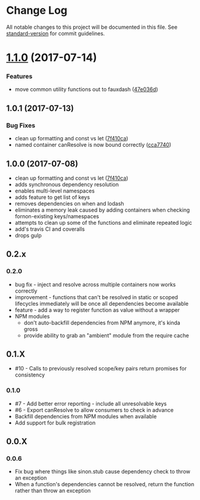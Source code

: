# Change Log

All notable changes to this project will be documented in this file. See [standard-version](https://github.com/conventional-changelog/standard-version) for commit guidelines.

<a name="1.1.0"></a>
# [1.1.0](https://github.com/arobson/fount/compare/v1.0.1...v1.1.0) (2017-07-14)


### Features

* move common utility functions out to fauxdash ([47e036d](https://github.com/arobson/fount/commit/47e036d))



<a name="1.0.1"></a>
## 1.0.1 (2017-07-13)


### Bug Fixes

* clean up formatting and const vs let ([7f410ca](https://github.com/arobson/fount/commit/7f410ca))
* named container canResolve is now bound correctly ([cca7740](https://github.com/arobson/fount/commit/cca7740))



<a name="1.0.0"></a>
## 1.0.0 (2017-07-08)

* clean up formatting and const vs let ([7f410ca](https://github.com/LeanKit-Labs/fount/commit/7f410ca))
* adds synchronous dependency resolution
* enables multi-level namespaces
* adds feature to get list of keys
* removes dependencies on when and lodash
* eliminates a memory leak caused by adding containers when checking fornon-existing keys/namespaces
* attempts to clean up some of the functions and eliminate repeated logic
* add's travis CI and coveralls
* drops gulp

## 0.2.x

### 0.2.0
 * bug fix - inject and resolve across multiple containers now works correctly
 * improvement - functions that can't be resolved in static or scoped lifecycles immediately will be once all dependencies become available
 * feature - add a way to register function as value without a wrapper
 * NPM modules
 	* don't auto-backfill dependencies from NPM anymore, it's kinda gross
 	* provide ability to grab an "ambient" module from the require cache

## 0.1.X

 * #10 - Calls to previously resolved scope/key pairs return promises for consistency

### 0.1.0

 * #7 - Add better error reporting - include all unresolvable keys
 * #6 - Export canResolve to allow consumers to check in advance
 * Backfill dependencies from NPM modules when available
 * Add support for bulk registration

## 0.0.X

### 0.0.6
 * Fix bug where things like sinon.stub cause dependency check to throw an exception
 * When a function's dependencies cannot be resolved, return the function rather than throw an exception
